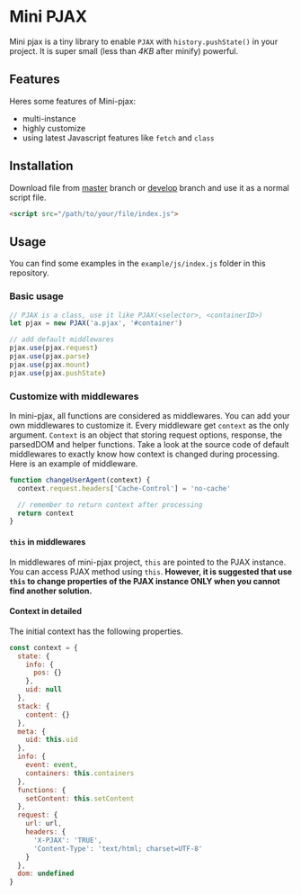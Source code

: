 # Mini PJAX
Mini pjax is a tiny library to enable `PJAX` with `history.pushState()` in your project. It is super small (less than *4KB* after minify) powerful.


## Features
Heres some features of Mini-pjax:
* multi-instance
* highly customize
* using latest Javascript features like `fetch` and `class`


## Installation
Download file from [master](https://raw.githubusercontent.com/wozuishuai13768/mini-pjax/master/index.js) branch or [develop](https://raw.githubusercontent.com/wozuishuai13768/mini-pjax/develop/index.js) branch and use it as a normal script file.

```html
<script src="/path/to/your/file/index.js">
```


## Usage
You can find some examples in the `example/js/index.js` folder in this repository.

### Basic usage
```js
// PJAX is a class, use it like PJAX(<selector>, <containerID>)
let pjax = new PJAX('a.pjax', '#container')

// add default middlewares
pjax.use(pjax.request)
pjax.use(pjax.parse)
pjax.use(pjax.mount)
pjax.use(pjax.pushState)
```

### Customize with middlewares
In mini-pjax, all functions are considered as middlewares. You can add your own middlewares to customize it. Every middleware get `context` as the only argument. `Context` is an object that storing request options, response, the parsedDOM and helper functions. Take a look at the source code of default middlewares to exactly know how context is changed during processing. Here is an example of middleware.

```js
function changeUserAgent(context) {
  context.request.headers['Cache-Control'] = 'no-cache'

  // remember to return context after processing
  return context 
}
```

#### `this` in middlewares
In middlewares of mini-pjax project, `this` are pointed to the PJAX instance. You can access PJAX method using `this`. **However, it is suggested that use `this` to change properties of the PJAX instance ONLY when you cannot find another solution.**

#### Context in detailed
The initial context has the following properties.
```js
const context = {
  state: {
    info: {
      pos: {}
    },
    uid: null
  },
  stack: {
    content: {}
  },
  meta: {
    uid: this.uid
  },
  info: {
    event: event,
    containers: this.containers
  },
  functions: {
    setContent: this.setContent
  },
  request: {
    url: url,
    headers: {
      'X-PJAX': 'TRUE',
      'Content-Type': 'text/html; charset=UTF-8'
    }
  },
  dom: undefined
}
```
